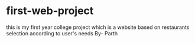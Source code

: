 # first-web-project
this is my first year college project which is a website based on restaurants selection according to user's needs 
By- Parth
